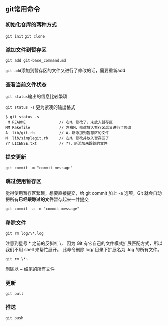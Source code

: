 ## git常用命令

### 初始化仓库的两种方式

`git init`
`git clone`

### 添加文件到暂存区

`git add git-base_command.md`

`git add`添加到暂存区的文件又进行了修改的话，需要重新add

### 查看当前文件状态

`git status`输出的信息比较繁琐

`git status -s` 更为紧凑的输出格式

	$ git status -s
	 M README               // 右M，修改了，未放入暂存区
	MM Rakefile             // 左右M，修改放入暂存区后又进行了修改
	A  lib/git.rb           // A，新添加到暂存区的文件
	M  lib/simplegit.rb     // 左M，修改并放入暂存区了
	?? LICENSE.txt          // ??，新添加未跟踪的文件

### 提交更新

`git commit -m "commit message"`

### 跳过使用暂存区

觉得使用暂存区繁琐，想要直接提交，给 git commit 加上 -a 选项，Git 就会自动把所有**已经跟踪过的文件**暂存起来一并提交

`git commit -a -m "commit message"`

### 移除文件

`git rm log/\*.log`

注意到星号 * 之前的反斜杠 \， 因为 Git 有它自己的文件模式扩展匹配方式，所以我们不用 shell 来帮忙展开。 此命令删除 log/ 目录下扩展名为 .log 的所有文件。

`git rm \*~`

删除以 ~ 结尾的所有文件

### 更新

`git pull`

### 推送

`git push`


